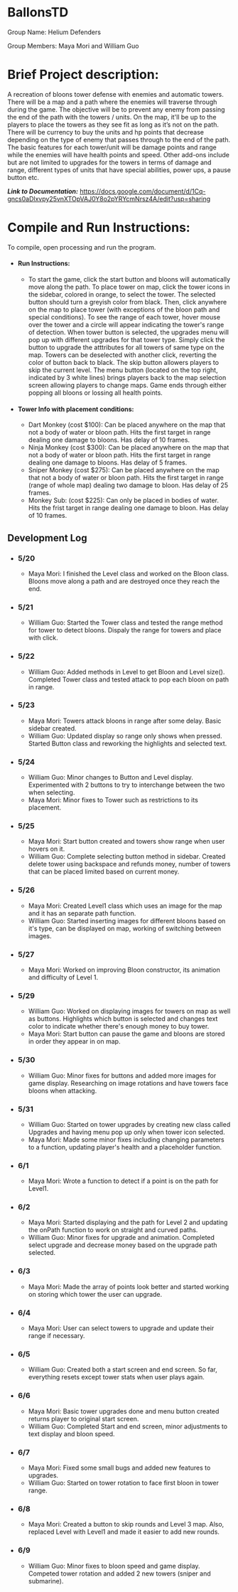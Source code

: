 # BallonsTD
Group Name: Helium Defenders

Group Members: Maya Mori and William Guo

# Brief Project description:
A recreation of bloons tower defense with enemies and automatic towers. There will be a map and a path where the enemies will traverse through during the game. The objective will be to prevent any enemy from passing the end of the path with the towers / units. On the map, it'll be up to the players to place the towers as they see fit as long as it’s not on the path. There will be currency to buy the units and hp points that decrease depending on the type of enemy that passes through to the end of the path. The basic features for each tower/unit will be damage points and range while the enemies will have health points and speed. Other add-ons include but are not limited to upgrades for the towers in terms of damage and range, different types of units that have special abilities, power ups, a pause button etc.  

***Link to Documentation:***
https://docs.google.com/document/d/1Cq-gncs0aDlxvpy25vnXTOpVAJ0Y8o2pYRYcmNrsz4A/edit?usp=sharing

# Compile and Run Instructions:
To compile, open processing and run the program. 
- #### Run Instructions:
  - To start the game, click the start button and bloons will automatically move along the path. To place tower on map, click the tower icons in the sidebar, colored in orange, to select the tower. The selected button should turn a greyish color from black. Then, click anywhere on the map to place tower (with exceptions of the bloon path and special conditions). To see the range of each tower, hover mouse over the tower and a circle will appear indicating the tower's range of detection. When tower button is selected, the upgrades menu will pop up with different upgrades for that tower type. Simply click the button to upgrade the atttributes for all towers of same type on the map. Towers can be deselected with another click, reverting the color of button back to black. The skip button allowers players to skip the current level. The menu button (located on the top right, indicated by 3 white lines) brings players back to the map selection screen allowing players to change maps. Game ends through either popping all bloons or lossing all health points.
- #### Tower Info with placement conditions:
    - Dart Monkey (cost $100): Can be placed anywhere on the map that not a body of water or bloon path. Hits the first target in range dealing one damage to bloons. Has delay of 10 frames.
    - Ninja Monkey (cost $300): Can be placed anywhere on the map that not a body of water or bloon path. Hits the first target in range dealing one damage to bloons. Has delay of 5 frames.
    - Sniper Monkey (cost $275): Can be placed anywhere on the map that not a body of water or bloon path. Hits the first target in range (range of whole map) dealing two damage to bloon. Has delay of 25 frames. 
    - Monkey Sub: (cost $225): Can only be placed in bodies of water. Hits the frist target in range dealing one damage to bloon. Has delay of 10 frames.  

## Development Log

- ### 5/20
  - Maya Mori: I finished the Level class and worked on the Bloon class. Bloons move along a path and are destroyed once they reach the end.
- ### 5/21
  - William Guo: Started the Tower class and tested the range method for tower to detect bloons. Dispaly the range for towers and place with click.
- ### 5/22
  - William Guo: Added methods in Level to get Bloon and Level size(). Completed Tower class and tested attack to pop each bloon on path in range.
- ### 5/23
  - Maya Mori: Towers attack bloons in range after some delay. Basic sidebar created.
  - William Guo: Updated display so range only shows when pressed. Started Button class and reworking the highlights and selected text.
- ### 5/24
  - William Guo: Minor changes to Button and Level display. Experimented with 2 buttons to try to interchange between the two when selecting.
  - Maya Mori: Minor fixes to Tower such as restrictions to its placement.
- ### 5/25
  - Maya Mori: Start button created and towers show range when user hovers on it.
  - William Guo: Complete selecting button method in sidebar. Created delete tower using backspace and refunds money, number of towers
    that can be placed limited based on current money.
- ### 5/26
  - Maya Mori: Created Level1 class which uses an image for the map and it has an separate path function.
  - William Guo: Started inserting images for different bloons based on it's type, can be displayed on map, working of switching between images.
- ### 5/27
  - Maya Mori: Worked on improving Bloon constructor, its animation and difficulty of Level 1.
- ### 5/29
  - William Guo: Worked on displaying images for towers on map as well as buttons. Highlights which button is selected and changes text color to indicate whether           there's enough money to buy tower.
  - Maya Mori: Start button can pause the game and bloons are stored in order they appear in on map.
- ### 5/30
  - William Guo: Minor fixes for buttons and added more images for game display. Researching on image rotations and have towers face bloons when attacking.
- ### 5/31
  - William Guo: Started on tower upgrades by creating new class called Upgrades and having menu pop up only when tower icon selected.
  - Maya Mori: Made some minor fixes including changing parameters to a function, updating player's health and a placeholder function.
- ### 6/1
  - Maya Mori: Wrote a function to detect if a point is on  the path for Level1.
- ### 6/2
  - Maya Mori: Started displaying and the path for Level 2 and updating the onPath function to work on straight and curved paths.
  - William Guo: Minor fixes for upgrade and animation. Completed select upgrade and decrease money based on the upgrade path selected.
- ### 6/3
  - Maya Mori: Made the array of points look better and started working on storing which tower the user can upgrade.
- ### 6/4
  - Maya Mori: User can select towers to upgrade and update their range if necessary.
- ### 6/5
  - William Guo: Created both a start screen and end screen. So far, everything resets except tower stats when user plays again.
- ### 6/6
  - Maya Mori: Basic tower upgrades done and menu button created returns player to original start screen.
  - William Guo: Completed Start and end screen, minor adjustments to text display and bloon speed.
- ### 6/7
  - Maya Mori: Fixed some small bugs and added new features to upgrades.
  - William Guo: Started on tower rotation to face first bloon in tower range.
- ### 6/8
  - Maya Mori: Created a button to skip rounds and Level 3 map. Also, replaced Level with Level1 and made it easier to add new rounds.
- ### 6/9
  - William Guo: Minor fixes to bloon speed and game display. Competed tower rotation and added 2 new towers (sniper and submarine). 


